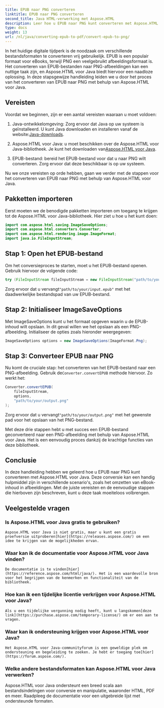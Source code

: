 ```yaml
---
title: EPUB naar PNG converteren
linktitle: EPUB naar PNG converteren
second_title: Java HTML-verwerking met Aspose.HTML
description: Leer hoe u EPUB naar PNG kunt converteren met Aspose.HTML voor Java. Volg onze stapsgewijze handleiding en maak uw eBook-inhoud visueel aantrekkelijk.
type: docs
weight: 13
url: /nl/java/converting-epub-to-pdf/convert-epub-to-png/
---
```


In het huidige digitale tijdperk is de noodzaak om verschillende bestandsformaten te converteren vrij gebruikelijk. EPUB is een populair formaat voor eBooks, terwijl PNG een veelgebruikt afbeeldingsformaat is. Het converteren van EPUB-bestanden naar PNG-afbeeldingen kan een nuttige taak zijn, en Aspose.HTML voor Java biedt hiervoor een naadloze oplossing. In deze stapsgewijze handleiding leiden we u door het proces van het converteren van EPUB naar PNG met behulp van Aspose.HTML voor Java.

## Vereisten

Voordat we beginnen, zijn er een aantal vereisten waaraan u moet voldoen:

1.  Java-ontwikkelomgeving: Zorg ervoor dat Java op uw systeem is geïnstalleerd. U kunt Java downloaden en installeren vanaf de website:[Java-downloads](https://www.oracle.com/java/technologies/javase-downloads.html).

2.  Aspose.HTML voor Java: u moet beschikken over de Aspose.HTML voor Java-bibliotheek. Je kunt het downloaden van[Aspose.HTML voor Java](https://releases.aspose.com/html/java/).

3. EPUB-bestand: bereid het EPUB-bestand voor dat u naar PNG wilt converteren. Zorg ervoor dat deze beschikbaar is op uw systeem.

Nu we onze vereisten op orde hebben, gaan we verder met de stappen voor het converteren van EPUB naar PNG met behulp van Aspose.HTML voor Java.

## Pakketten importeren

Eerst moeten we de benodigde pakketten importeren om toegang te krijgen tot de Aspose.HTML voor Java-bibliotheek. Hier ziet u hoe u het kunt doen:

```java
import com.aspose.html.saving.ImageSaveOptions;
import com.aspose.html.converters.Converter;
import com.aspose.html.rendering.image.ImageFormat;
import java.io.FileInputStream;
```

## Stap 1: Open het EPUB-bestand

Om het conversieproces te starten, moet u het EPUB-bestand openen. Gebruik hiervoor de volgende code:

```java
try (FileInputStream fileInputStream = new FileInputStream("path/to/your/input.epub")) {
```

 Zorg ervoor dat u vervangt`"path/to/your/input.epub"` met het daadwerkelijke bestandspad van uw EPUB-bestand.

## Stap 2: Initialiseer ImageSaveOptions

Met ImageSaveOptions kunt u het formaat opgeven waarin u de EPUB-inhoud wilt opslaan. In dit geval willen we het opslaan als een PNG-afbeelding. Initialiseer de opties zoals hieronder weergegeven:

```java
ImageSaveOptions options = new ImageSaveOptions(ImageFormat.Png);
```

## Stap 3: Converteer EPUB naar PNG

 Nu komt de cruciale stap: het converteren van het EPUB-bestand naar een PNG-afbeelding. Gebruik de`Converter.convertEPUB` methode hiervoor. Zo werkt het:

```java
Converter.convertEPUB(
    fileInputStream,
    options,
    "path/to/your/output.png"
);
```

 Zorg ervoor dat u vervangt`"path/to/your/output.png"` met het gewenste pad voor het opslaan van het PNG-bestand.

Met deze drie stappen hebt u met succes een EPUB-bestand geconverteerd naar een PNG-afbeelding met behulp van Aspose.HTML voor Java. Het is een eenvoudig proces dankzij de krachtige functies van deze bibliotheek.

## Conclusie

In deze handleiding hebben we geleerd hoe u EPUB naar PNG kunt converteren met Aspose.HTML voor Java. Deze conversie kan een handig hulpmiddel zijn in verschillende scenario's, zoals het omzetten van eBook-inhoud in afbeeldingen. Met de juiste vereisten en de eenvoudige stappen die hierboven zijn beschreven, kunt u deze taak moeiteloos volbrengen.

## Veelgestelde vragen

### Is Aspose.HTML voor Java gratis te gebruiken?
    Aspose.HTML voor Java is niet gratis, maar u kunt een gratis proefversie uitproberen[hier](https://releases.aspose.com/) om een idee te krijgen van de mogelijkheden ervan.

### Waar kan ik de documentatie voor Aspose.HTML voor Java vinden?
    De documentatie is te vinden[hier](https://reference.aspose.com/html/java/). Het is een waardevolle bron voor het begrijpen van de kenmerken en functionaliteit van de bibliotheek.

### Hoe kan ik een tijdelijke licentie verkrijgen voor Aspose.HTML voor Java?
    Als u een tijdelijke vergunning nodig heeft, kunt u langskomen[deze link](https://purchase.aspose.com/temporary-license/) om er een aan te vragen.

### Waar kan ik ondersteuning krijgen voor Aspose.HTML voor Java?
    Het Aspose.HTML voor Java-communityforum is een geweldige plek om ondersteuning en begeleiding te zoeken. Je hebt er toegang toe[hier](https://forum.aspose.com/).

### Welke andere bestandsformaten kan Aspose.HTML voor Java verwerken?
   Aspose.HTML voor Java ondersteunt een breed scala aan bestandsindelingen voor conversie en manipulatie, waaronder HTML, PDF en meer. Raadpleeg de documentatie voor een uitgebreide lijst met ondersteunde formaten.